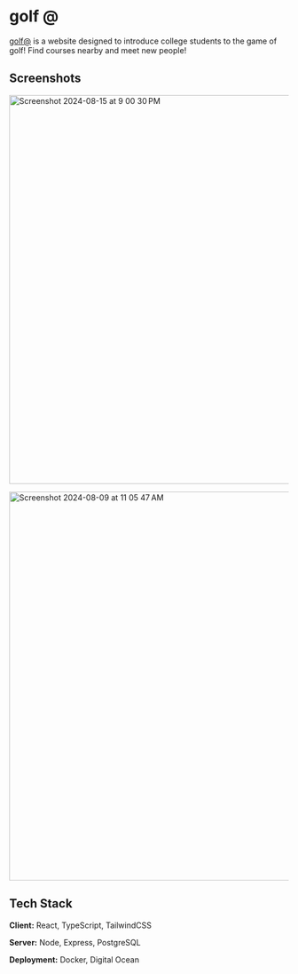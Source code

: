 
# golf @

<a href="http://golfatcollege.com" target="_blank">golf@</a>
is a website designed to introduce college students to the game of golf! Find courses nearby and meet new people!
## Screenshots

<img width="700" alt="Screenshot 2024-08-15 at 9 00 30 PM" src="https://github.com/user-attachments/assets/c74c20aa-e5fa-433c-88c3-3aa2c5adbf1e">
<p> </p>
<img width="700" alt="Screenshot 2024-08-09 at 11 05 47 AM" src="https://github.com/user-attachments/assets/6aaf7ecc-fc47-4e2d-9f7d-4377624a8b91">


## Tech Stack

**Client:** React, TypeScript, TailwindCSS

**Server:** Node, Express, PostgreSQL

**Deployment:** Docker, Digital Ocean

